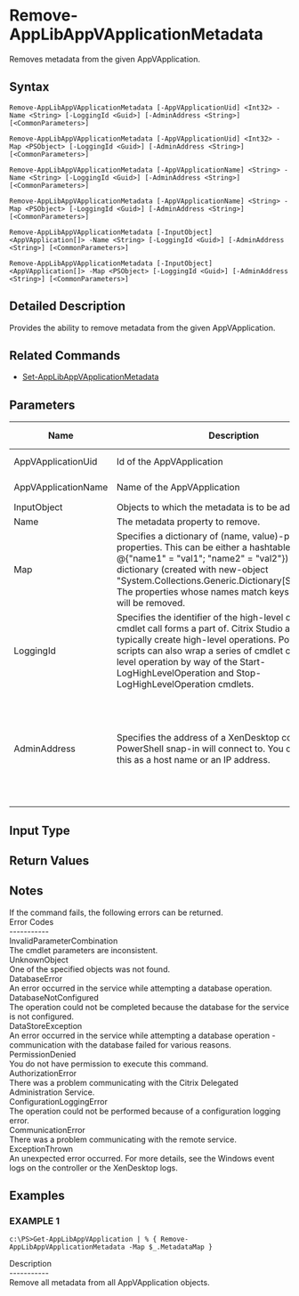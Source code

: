﻿# Remove-AppLibAppVApplicationMetadata

   Removes metadata from the given AppVApplication.

## Syntax
```
Remove-AppLibAppVApplicationMetadata [-AppVApplicationUid] <Int32> -Name <String> [-LoggingId <Guid>] [-AdminAddress <String>] [<CommonParameters>]

Remove-AppLibAppVApplicationMetadata [-AppVApplicationUid] <Int32> -Map <PSObject> [-LoggingId <Guid>] [-AdminAddress <String>] [<CommonParameters>]

Remove-AppLibAppVApplicationMetadata [-AppVApplicationName] <String> -Name <String> [-LoggingId <Guid>] [-AdminAddress <String>] [<CommonParameters>]

Remove-AppLibAppVApplicationMetadata [-AppVApplicationName] <String> -Map <PSObject> [-LoggingId <Guid>] [-AdminAddress <String>] [<CommonParameters>]

Remove-AppLibAppVApplicationMetadata [-InputObject] <AppVApplication[]> -Name <String> [-LoggingId <Guid>] [-AdminAddress <String>] [<CommonParameters>]

Remove-AppLibAppVApplicationMetadata [-InputObject] <AppVApplication[]> -Map <PSObject> [-LoggingId <Guid>] [-AdminAddress <String>] [<CommonParameters>]
```

## Detailed Description
   Provides the ability to remove metadata from the given AppVApplication.

## Related Commands
  * [Set-AppLibAppVApplicationMetadata](Set-AppLibAppVApplicationMetadata/)
## Parameters

| Name   | Description | Required? | Pipeline Input | Default Value |
| --- | --- | --- | --- | --- |
| AppVApplicationUid | Id of the AppVApplication | true | true (ByValue, ByPropertyName) |  |
| AppVApplicationName | Name of the AppVApplication | true | true (ByValue, ByPropertyName) |  |
| InputObject | Objects to which the metadata is to be added. | true | true (ByValue) |  |
| Name | The metadata property to remove. | true | false |  |
| Map | Specifies a dictionary of (name, value)-pairs for the properties. This can be either a hashtable (created with @{"name1" = "val1"; "name2" = "val2"}) or a string dictionary (created with new-object "System.Collections.Generic.Dictionary[String,String]"). The properties whose names match keys in the map will be removed. | true | true (ByValue) |  |
| LoggingId | Specifies the identifier of the high-level operation this cmdlet call forms a part of. Citrix Studio and Director typically create high-level operations. PowerShell scripts can also wrap a series of cmdlet calls in a high-level operation by way of the Start-LogHighLevelOperation and Stop-LogHighLevelOperation cmdlets. | false | false |  |
| AdminAddress | Specifies the address of a XenDesktop controller the PowerShell snap-in will connect to. You can provide this as a host name or an IP address. | false | false | Localhost. Once a value is provided by any cmdlet, this value becomes the default. |

## Input Type
### 
   
## Return Values
### 
   ## Notes
   If the command fails, the following errors can be returned.<br>    Error Codes<br>    -----------<br>    InvalidParameterCombination<br>        The cmdlet parameters are inconsistent.<br>    UnknownObject<br>        One of the specified objects was not found.<br>    DatabaseError<br>        An error occurred in the service while attempting a database operation.<br>    DatabaseNotConfigured<br>        The operation could not be completed because the database for the service is not configured.<br>    DataStoreException<br>        An error occurred in the service while attempting a database operation - communication with the database failed for various reasons.<br>    PermissionDenied<br>        You do not have permission to execute this command.<br>    AuthorizationError<br>        There was a problem communicating with the Citrix Delegated Administration Service.<br>    ConfigurationLoggingError<br>        The operation could not be performed because of a configuration logging error.<br>    CommunicationError<br>        There was a problem communicating with the remote service.<br>    ExceptionThrown<br>        An unexpected error occurred.  For more details, see the Windows event logs on the controller or the XenDesktop logs.
## Examples

### EXAMPLE 1
```
c:\PS>Get-AppLibAppVApplication | % { Remove-AppLibAppVApplicationMetadata -Map $_.MetadataMap }
```
   Description<br>-----------<br>Remove all metadata from all AppVApplication objects.
